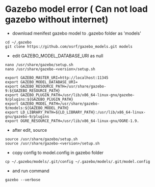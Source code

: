 # Gazebo model error ( Can not load gazebo without internet)
- download menifest gazebo model to .gazebo folder as 'models'
```
cd ~/.gazebo
git clone https://github.com/osrf/gazebo_models.git models
```
- edit GAZEBO_MODEL_DATABASE_URI as null
```
nano /usr/share/gazebo/setup.sh
nano /usr/share/gazebo-<version>/setup.sh
```
```
export GAZEBO_MASTER_URI=http://localhost:11345
export GAZEBO_MODEL_DATABASE_URI=
export GAZEBO_RESOURCE_PATH=/usr/share/gazebo-9:${GAZEBO_RESOURCE_PATH}
export GAZEBO_PLUGIN_PATH=/usr/lib/x86_64-linux-gnu/gazebo-9/plugins:${GAZEBO_PLUGIN_PATH}
export GAZEBO_MODEL_PATH=/usr/share/gazebo-9/models:${GAZEBO_MODEL_PATH}
export LD_LIBRARY_PATH=${LD_LIBRARY_PATH}:/usr/lib/x86_64-linux-gnu/gazebo-9/plugins
export OGRE_RESOURCE_PATH=/usr/lib/x86_64-linux-gnu/OGRE-1.9.
```
- after edit, source
```
source /usr/share/gazebo/setup.sh
source /usr/share/gazebo-<version>/setup.sh
```
- copy config to model.config in gazebo folder
```
cp ~/.gazebo/models/.git/config ~/.gazebo/models/.git/model.config
```
- and run command
```
gazebo --verbose
```
